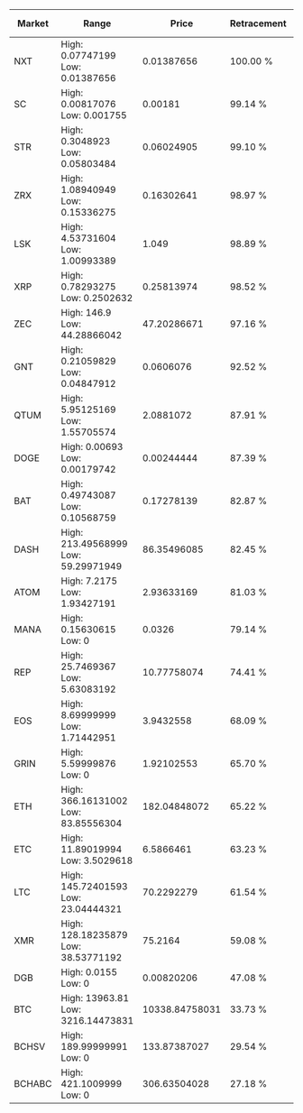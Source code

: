 | Market | Range | Price| Retracement | Doubles to 50% |
| --- | --- | --- | --- | --- |
| NXT | High: 0.07747199<br />Low: 0.01387656 | 0.01387656 | 100.00 % | 3.29 |
| SC | High: 0.00817076<br />Low: 0.001755 | 0.00181 | 99.14 % | 2.74 |
| STR | High: 0.3048923<br />Low: 0.05803484 | 0.06024905 | 99.10 % | 3.01 |
| ZRX | High: 1.08940949<br />Low: 0.15336275 | 0.16302641 | 98.97 % | 3.81 |
| LSK | High: 4.53731604<br />Low: 1.00993389 | 1.049 | 98.89 % | 2.64 |
| XRP | High: 0.78293275<br />Low: 0.2502632 | 0.25813974 | 98.52 % | 2.00 |
| ZEC | High: 146.9<br />Low: 44.28866042 | 47.20286671 | 97.16 % | 2.03 |
| GNT | High: 0.21059829<br />Low: 0.04847912 | 0.0606076 | 92.52 % | 2.14 |
| QTUM | High: 5.95125169<br />Low: 1.55705574 | 2.0881072 | 87.91 % | 1.80 |
| DOGE | High: 0.00693<br />Low: 0.00179742 | 0.00244444 | 87.39 % | 1.79 |
| BAT | High: 0.49743087<br />Low: 0.10568759 | 0.17278139 | 82.87 % | 1.75 |
| DASH | High: 213.49568999<br />Low: 59.29971949 | 86.35496085 | 82.45 % | 1.58 |
| ATOM | High: 7.2175<br />Low: 1.93427191 | 2.93633169 | 81.03 % | 1.56 |
| MANA | High: 0.15630615<br />Low: 0 | 0.0326 | 79.14 % | 2.40 |
| REP | High: 25.7469367<br />Low: 5.63083192 | 10.77758074 | 74.41 % | 1.46 |
| EOS | High: 8.69999999<br />Low: 1.71442951 | 3.9432558 | 68.09 % | 1.32 |
| GRIN | High: 5.59999876<br />Low: 0 | 1.92102553 | 65.70 % | 1.46 |
| ETH | High: 366.16131002<br />Low: 83.85556304 | 182.04848072 | 65.22 % | 1.24 |
| ETC | High: 11.89019994<br />Low: 3.5029618 | 6.5866461 | 63.23 % | 1.17 |
| LTC | High: 145.72401593<br />Low: 23.04444321 | 70.2292279 | 61.54 % | 1.20 |
| XMR | High: 128.18235879<br />Low: 38.53771192 | 75.2164 | 59.08 % | 1.11 |
| DGB | High: 0.0155<br />Low: 0 | 0.00820206 | 47.08 % | 0.00 |
| BTC | High: 13963.81<br />Low: 3216.14473831 | 10338.84758031 | 33.73 % | 0.00 |
| BCHSV | High: 189.99999991<br />Low: 0 | 133.87387027 | 29.54 % | 0.00 |
| BCHABC | High: 421.1009999<br />Low: 0 | 306.63504028 | 27.18 % | 0.00 |
